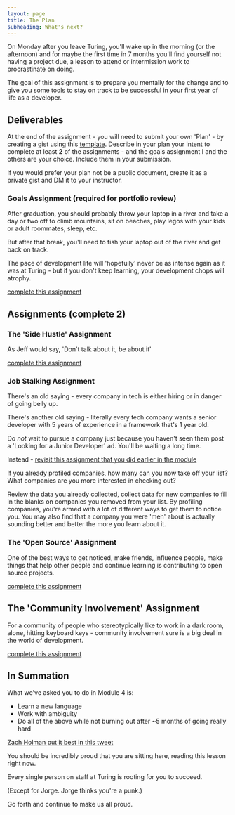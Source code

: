 ```yaml
---
layout: page
title: The Plan
subheading: What's next?
---
```


On Monday after you leave Turing, you'll wake up in the morning (or the afternoon) and for maybe the first time in 7 months you'll find yourself not having a project due, a lesson to attend or intermission work to procrastinate on doing.

The goal of this assignment is to prepare you mentally for the change and to give you some tools to stay on track to be successful in your first year of life as a developer.

## Deliverables

At the end of the assignment - you will need to submit your own 'Plan' - by creating a gist using this [template](template.markdown). Describe in your plan your intent to complete at least **2** of the assignments - and the goals assignment I and the others are your choice. Include them in your submission.

If you would prefer your plan not be a public document, create it as a private gist and DM it to your instructor.


### Goals Assignment (required for portfolio review)

After graduation, you should probably throw your laptop in a river and take a day or two off to climb mountains, sit on beaches, play legos with your kids or adult roommates, sleep, etc.

But after that break, you'll need to fish your laptop out of the river and get back on track.

The pace of development life will 'hopefully' never be as intense again as it was at Turing - but if you don't keep learning, your development chops will atrophy.

[complete this assignment](assignments/goals.markdown)

## Assignments (complete 2)

### The 'Side Hustle' Assignment

As Jeff would say, 'Don't talk about it, be about it'

[complete this assignment](assignments/side-hustle.markdown)

### Job Stalking Assignment

There's an old saying - every company in tech is either hiring or in danger of going belly up.

There's another old saying - literally every tech company wants a senior developer with 5 years of experience in a framework that's 1 year old.

Do _not_ wait to pursue a company just because you haven't seen them post a 'Looking for a Junior Developer' ad. You'll be waiting a long time.

Instead - [revisit this assignment that you did earlier in the module](assignments/job-hunting.markdown)

If you already profiled companies, how many can you now take off your list? What companies are you more interested in checking out?

Review the data you already collected, collect data for new companies to fill in the blanks on companies you removed from your list. By profiling companies, you're armed with a lot of different ways to get them to notice you. You may also find that a company you were 'meh' about is actually sounding better and better the more you learn about it.

### The 'Open Source' Assignment

One of the best ways to get noticed, make friends, influence people, make things that help other people and continue learning is contributing to open source projects.

[complete this assignment](assignments/open-source.markdown)

## The 'Community Involvement' Assignment

For a community of people who stereotypically like to work in a dark room, alone, hitting keyboard keys - community involvement sure is a big deal in the world of development.

[complete this assignment](assignments/community-involvement.markdown)

## In Summation

What we've asked you to do in Module 4 is:
  - Learn a new language
  - Work with ambiguity
  - Do all of the above while not burning out after ~5 months of going really hard

[Zach Holman put it best in this tweet](https://twitter.com/holman/status/706006896273063936)

You should be incredibly proud that you are sitting here, reading this lesson right now.

Every single person on staff at Turing is rooting for you to succeed.

(Except for Jorge. Jorge thinks you're a punk.)

Go forth and continue to make us all proud.
